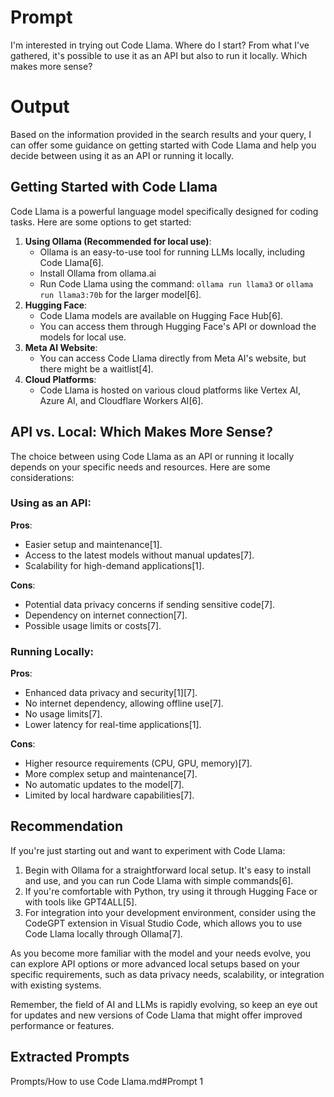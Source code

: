 # Prompt

I'm interested in trying out Code Llama. Where do I start? From what I've gathered, it's possible to use it as an API but also to run it locally. Which makes more sense?

# Output

Based on the information provided in the search results and your query, I can offer some guidance on getting started with Code Llama and help you decide between using it as an API or running it locally.

## Getting Started with Code Llama

Code Llama is a powerful language model specifically designed for coding tasks. Here are some options to get started:

1. **Using Ollama (Recommended for local use)**:
   - Ollama is an easy-to-use tool for running LLMs locally, including Code Llama\[6].
   - Install Ollama from ollama.ai
   - Run Code Llama using the command: `ollama run llama3` or `ollama run llama3:70b` for the larger model\[6].
2. **Hugging Face**:
   - Code Llama models are available on Hugging Face Hub\[6].
   - You can access them through Hugging Face's API or download the models for local use.
3. **Meta AI Website**:
   - You can access Code Llama directly from Meta AI's website, but there might be a waitlist\[4].
4. **Cloud Platforms**:
   - Code Llama is hosted on various cloud platforms like Vertex AI, Azure AI, and Cloudflare Workers AI\[6].

## API vs. Local: Which Makes More Sense?

The choice between using Code Llama as an API or running it locally depends on your specific needs and resources. Here are some considerations:

### Using as an API:

**Pros**:

- Easier setup and maintenance\[1].
- Access to the latest models without manual updates\[7].
- Scalability for high-demand applications\[1].

**Cons**:

- Potential data privacy concerns if sending sensitive code\[7].
- Dependency on internet connection\[7].
- Possible usage limits or costs\[7].

### Running Locally:

**Pros**:

- Enhanced data privacy and security\[1]\[7].
- No internet dependency, allowing offline use\[7].
- No usage limits\[7].
- Lower latency for real-time applications\[1].

**Cons**:

- Higher resource requirements (CPU, GPU, memory)\[7].
- More complex setup and maintenance\[7].
- No automatic updates to the model\[7].
- Limited by local hardware capabilities\[7].

## Recommendation

If you're just starting out and want to experiment with Code Llama:

1. Begin with Ollama for a straightforward local setup. It's easy to install and use, and you can run Code Llama with simple commands\[6].
2. If you're comfortable with Python, try using it through Hugging Face or with tools like GPT4ALL\[5].
3. For integration into your development environment, consider using the CodeGPT extension in Visual Studio Code, which allows you to use Code Llama locally through Ollama\[7].

As you become more familiar with the model and your needs evolve, you can explore API options or more advanced local setups based on your specific requirements, such as data privacy needs, scalability, or integration with existing systems.

Remember, the field of AI and LLMs is rapidly evolving, so keep an eye out for updates and new versions of Code Llama that might offer improved performance or features.

## Extracted Prompts

Prompts/How to use Code Llama.md#Prompt 1
